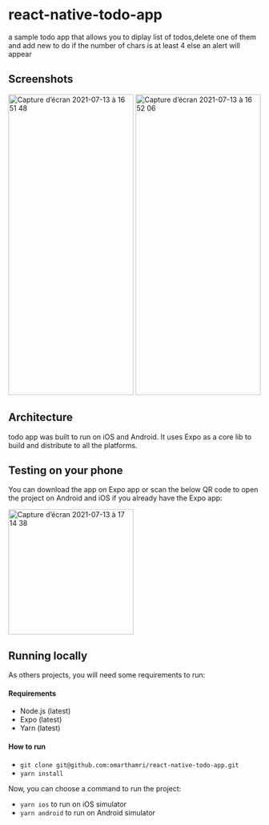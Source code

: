# react-native-todo-app
a sample todo app that allows you to diplay list of todos,delete one of them and add new to do if the number of chars is at least 4 else an alert will appear
## Screenshots
<img width="250" height="600" alt="Capture d’écran 2021-07-13 à 16 51 48" src="https://user-images.githubusercontent.com/39087448/125486158-3a469798-f6a7-4dd0-8f71-44e0e3192b5b.png"> <img width="250" height="600" alt="Capture d’écran 2021-07-13 à 16 52 06" src="https://user-images.githubusercontent.com/39087448/125486535-ee3bd76a-6c72-41dc-a91b-4ba33716537a.png">

## Architecture

todo app was built to run on iOS and Android. It uses Expo as a core lib to build and distribute to all the platforms.

## Testing on your phone
You can download the app on Expo app or scan the below QR code to open the project on Android and iOS if you already have the Expo app:

<img width="250" height="250"  alt="Capture d’écran 2021-07-13 à 17 14 38" src="https://user-images.githubusercontent.com/39087448/125488144-e4a65842-eab7-4558-aacd-3135957dc341.png">

## Running locally 

As others projects, you will need some requirements to run:

#### Requirements

* Node.js (latest)
* Expo (latest)
* Yarn (latest)

#### How to run

* ``` git clone git@github.com:omarthamri/react-native-todo-app.git ```
* ``` yarn install ```

Now, you can choose a command to run the project:

* ``` yarn ios ``` to run on iOS simulator
* ``` yarn android ``` to run on Android simulator
